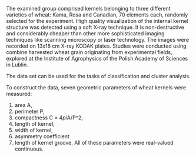 The examined group comprised kernels belonging to three different varieties of wheat: Kama, Rosa and Canadian, 70 elements each, randomly selected for
the experiment. High quality visualization of the internal kernel structure was detected using a soft X-ray technique. It is non-destructive and considerably cheaper than other more sophisticated imaging techniques like scanning microscopy or laser technology. The images were recorded on 13x18 cm X-ray KODAK plates. Studies were conducted using combine harvested wheat grain originating from experimental fields, explored at the Institute of Agrophysics of the Polish Academy of Sciences in Lublin.

The data set can be used for the tasks of classification and cluster analysis.

To construct the data, seven geometric parameters of wheat kernels were measured: 
1. area A, 
2. perimeter P, 
3. compactness C = 4*pi*A/P^2, 
4. length of kernel,
5. width of kernel,
6. asymmetry coefficient
7. length of kernel groove.
All of these parameters were real-valued continuous.
